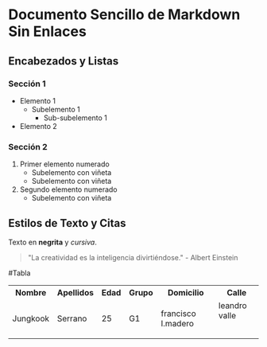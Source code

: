 # Documento Sencillo de Markdown Sin Enlaces

## Encabezados y Listas

### Sección 1

- Elemento 1
  - Subelemento 1
    - Sub-subelemento 1
- Elemento 2

### Sección 2

1. Primer elemento numerado
   - Subelemento con viñeta
   -  Subelemento con viñeta
2. Segundo elemento numerado
    - Subelemento con viñeta

## Estilos de Texto y Citas

Texto en **negrita** y _cursiva_.

> "La creatividad es la inteligencia divirtiéndose." - Albert Einstein

#Tabla 
<table>
     <tr>
      <th>Nombre</th>
       <th>Apellidos</th>
        <th>Edad</th>
        <th>Grupo</th>
          <th>Domicilio</th>
           <th>Calle</th>
          </tr>
          <tr>
         <td>Jungkook</th>
          <td>Serrano</th>
          <td>25</th>
           <td>G1</th>
            <td>francisco I.madero</th>
              <td>leandro valle</th>
<table>
